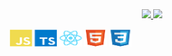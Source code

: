 <div align="center">
  <a href="https://github.com/PedroFlaminio">
  <img height="180em" src="https://github-readme-stats.vercel.app/api?username=PedroFlaminio&show_icons=true&theme=omni&include_all_commits=true&count_private=true"/>
    <a />
    <img height="180em" src="https://github-readme-stats.vercel.app/api/top-langs/?username=PedroFlaminio&layout=compact&langs_count=7&theme=omni"/>
</div>
  
  <div style="display: inline_block"><br>
  <img align="center" alt="Toledo-Js" height="30" width="40" src="https://raw.githubusercontent.com/devicons/devicon/master/icons/javascript/javascript-plain.svg">
  <img align="center" alt="Toledo-Ts" height="30" width="40" src="https://raw.githubusercontent.com/devicons/devicon/master/icons/typescript/typescript-plain.svg">
  <img align="center" alt="Toledo-React" height="30" width="40" src="https://raw.githubusercontent.com/devicons/devicon/master/icons/react/react-original.svg">
  <img align="center" alt="Toledo-HTML" height="30" width="40" src="https://raw.githubusercontent.com/devicons/devicon/master/icons/html5/html5-original.svg">
  <img align="center" alt="Toledo-CSS" height="30" width="40" src="https://raw.githubusercontent.com/devicons/devicon/master/icons/css3/css3-original.svg">
</div>
  
  
  ##
  
